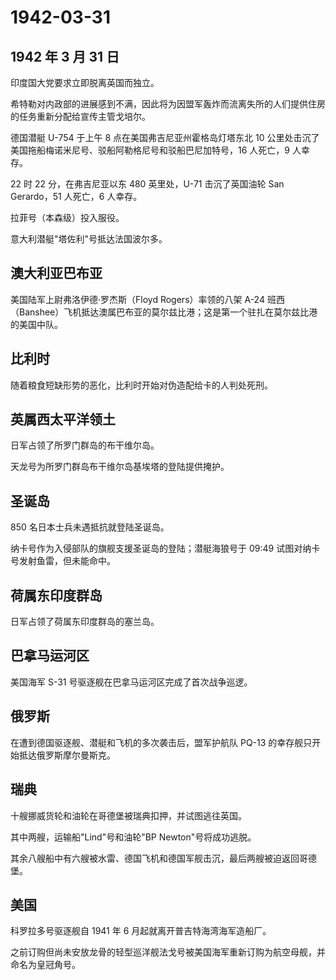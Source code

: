# 1942-03-31

## 1942 年 3 月 31 日

印度国大党要求立即脱离英国而独立。

希特勒对内政部的进展感到不满，因此将为因盟军轰炸而流离失所的人们提供住房的任务重新分配给宣传主管戈培尔。

德国潜艇 U-754 于上午 8 点在美国弗吉尼亚州霍格岛灯塔东北 10
公里处击沉了美国拖船梅诺米尼号、驳船阿勒格尼号和驳船巴尼加特号，16
人死亡，9 人幸存。

22 时 22 分，在弗吉尼亚以东 480 英里处，U-71 击沉了英国油轮 San
Gerardo，51 人死亡，6 人幸存。

拉菲号（本森级）投入服役。

意大利潜艇"塔佐利"号抵达法国波尔多。

## 澳大利亚巴布亚

美国陆军上尉弗洛伊德·罗杰斯（Floyd Rogers）率领的八架 A-24
班西（Banshee）飞机抵达澳属巴布亚的莫尔兹比港；这是第一个驻扎在莫尔兹比港的美国中队。

## 比利时

随着粮食短缺形势的恶化，比利时开始对伪造配给卡的人判处死刑。

## 英属西太平洋领土

日军占领了所罗门群岛的布干维尔岛。

天龙号为所罗门群岛布干维尔岛基埃塔的登陆提供掩护。

## 圣诞岛

850 名日本士兵未遇抵抗就登陆圣诞岛。

纳卡号作为入侵部队的旗舰支援圣诞岛的登陆；潜艇海狼号于 09:49
试图对纳卡号发射鱼雷，但未能命中。

## 荷属东印度群岛

日军占领了荷属东印度群岛的塞兰岛。

## 巴拿马运河区

美国海军 S-31 号驱逐舰在巴拿马运河区完成了首次战争巡逻。

## 俄罗斯

在遭到德国驱逐舰、潜艇和飞机的多次袭击后，盟军护航队 PQ-13
的幸存舰只开始抵达俄罗斯摩尔曼斯克。

## 瑞典

十艘挪威货轮和油轮在哥德堡被瑞典扣押，并试图逃往英国。

其中两艘，运输船"Lind"号和油轮"BP Newton"号将成功逃脱。

其余八艘船中有六艘被水雷、德国飞机和德国军舰击沉，最后两艘被迫返回哥德堡。

## 美国

科罗拉多号驱逐舰自 1941 年 6 月起就离开普吉特海湾海军造船厂。

之前订购但尚未安放龙骨的轻型巡洋舰法戈号被美国海军重新订购为航空母舰，并命名为皇冠角号。



